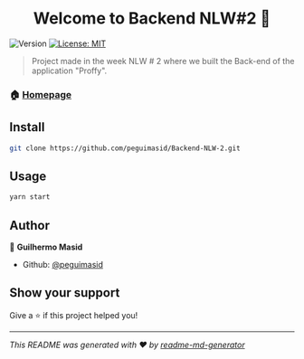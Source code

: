 <h1 align="center">Welcome to Backend NLW#2 👋</h1>
<p>
  <img alt="Version" src="https://img.shields.io/badge/version-1.0.0-blue.svg?cacheSeconds=2592000" />
  <a href="#" target="_blank">
    <img alt="License: MIT" src="https://img.shields.io/badge/License-MIT-yellow.svg" />
  </a>
</p>

> Project made in the week NLW # 2 where we built the Back-end of the application &#34;Proffy&#34;.

### 🏠 [Homepage](https://github.com/peguimasid/Backend-NLW-2)

## Install

```sh
git clone https://github.com/peguimasid/Backend-NLW-2.git
```

## Usage

```sh
yarn start
```

## Author

👤 **Guilhermo Masid**

* Github: [@peguimasid](https://github.com/peguimasid)

## Show your support

Give a ⭐️ if this project helped you!

***
_This README was generated with ❤️ by [readme-md-generator](https://github.com/kefranabg/readme-md-generator)_